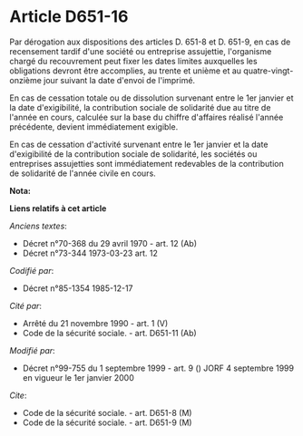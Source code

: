 # Article D651-16

Par dérogation aux dispositions des articles D. 651-8 et D. 651-9, en cas de recensement tardif d'une société ou entreprise
assujettie, l'organisme chargé du recouvrement peut fixer les dates limites auxquelles les obligations devront être
accomplies, au trente et unième et au quatre-vingt-onzième jour suivant la date d'envoi de l'imprimé.

En cas de cessation totale ou de dissolution survenant entre le 1er janvier et la date d'exigibilité, la contribution sociale
de solidarité due au titre de l'année en cours, calculée sur la base du chiffre d'affaires réalisé l'année précédente,
devient immédiatement exigible.

En cas de cessation d'activité survenant entre le 1er janvier et la date d'exigibilité de la contribution sociale de
solidarité, les sociétés ou entreprises assujetties sont immédiatement redevables de la contribution de solidarité de l'année
civile en cours.

**Nota:**



**Liens relatifs à cet article**

_Anciens textes_:

  - Décret n°70-368 du 29 avril 1970 - art. 12 (Ab)
  - Décret n°73-344 1973-03-23 art. 12

_Codifié par_:

  - Décret n°85-1354 1985-12-17

_Cité par_:

  - Arrêté du 21 novembre 1990 - art. 1 (V)
  - Code de la sécurité sociale. - art. D651-11 (Ab)

_Modifié par_:

  - Décret n°99-755 du 1 septembre 1999 - art. 9 () JORF 4 septembre 1999 en vigueur le 1er janvier 2000

_Cite_:

  - Code de la sécurité sociale. - art. D651-8 (M)
  - Code de la sécurité sociale. - art. D651-9 (M)

